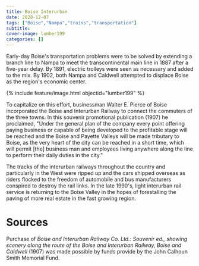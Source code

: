 ```yaml
---
title: Boise Interurban
date: 2020-12-07
tags: ["Boise","Nampa","trains","transportation"]
subtitle: 
cover-image: lumber199
categories: []
---
```


Early-day Boise's transportation problems were to be solved by extending a branch line to Nampa to meet the transcontinental main line in 1887 after a five-year delay. By 1891, electric trolleys were seen as necessary and added to the mix. By 1902, both Nampa and Caldwell attempted to displace Boise as the region's economic center.

{% include feature/image.html objectid="lumber199" %}

To capitalize on this effort, businessman Walter E. Pierce of Boise incorporated the Boise and Interurban Railway to connect the commuters of the three towns. In this souvenir promotional publication (1907) he proclaimed, "Under the general plan of the company every point offering paying business or capable of being developed to the profitable stage will be reached and the Boise and Payette Valleys will be made tributary to Boise, as the very heart of the city can be reached in a short time, which will permit [the] business man and employees living anywhere along the line to perform their daily duties in the city."

The tracks of the interurban railways throughout the country and particularly in the West were ripped up and the cars shipped overseas as riders flocked to the freedom of automobile and bus manufacturers conspired to destroy the rail links. In the late 1990's, light interurban rail service is returning to the Boise Valley in the hopes of forestalling the paving of more real estate in the fast growing region.

# Sources

Purchase of *Boise and Interurban Railway Co. Ltd.: Souvenir ed., showing scenery along the route of the Boise and Interurban Railway, Boise and Caldwell* (1907) was made possible by funds provide by the John Calhoun Smith Memorial Fund.
